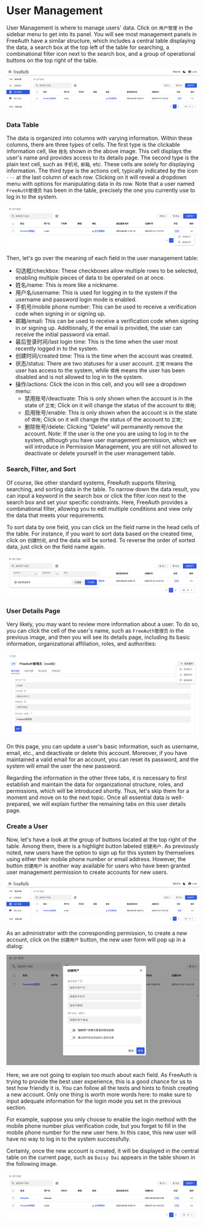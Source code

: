 # User Management

User Management is where to manage users' data. Click on `用户管理` in the sidebar menu to get into its panel. You will see most management panels in FreeAuth have a similar structure, which includes a central table displaying the data, a search box at the top left of the table for searching, a combinational filter icon next to the search box, and a group of operational buttons on the top right of the table.

![FreeAuth User Management](/assets/manual/user-management.png)

### Data Table

The data is organized into columns with varying information. Within these columns, there are three types of cells. The first type is the clickable information cell, like `姓名` shown in the above image. This cell displays the user's name and provides access to its details page. The second type is the plain text cell, such as `手机号`, `邮箱`, etc. These cells are solely for displaying information. The third type is the actions cell, typically indicated by the icon `···` at the last column of each row. Clicking on it will reveal a dropdown menu with options for manipulating data in its row. Note that a user named `FreeAuth管理员` has been in the table, precisely the one you currently use to log in to the system.

![FreeAuth User Management - Row Actions](/assets/manual/user-management-row-actions.png)

Then, let's go over the meaning of each field in the user management table:

* 勾选框/checkbox: These checkboxes allow multiple rows to be selected, enabling multiple pieces of data to be operated on at once.
* 姓名/name: This is more like a nickname.
* 用户名/username: This is used for logging in to the system if the username and password login mode is enabled.
* 手机号/mobile phone number: This can be used to receive a verification code when signing in or signing up.
* 邮箱/email: This can be used to receive a verification code when signing in or signing up. Additionally, if the email is provided, the user can receive the initial password via email.
* 最后登录时间/last login time: This is the time when the user most recently logged in to the system.
* 创建时间/created time: This is the time when the account was created.
* 状态/status: There are two statuses for a user account. `正常` means the user has access to the system, while `停用` means the user has been disabled and is not allowed to log in to the system.
* 操作/actions: Click the icon in this cell, and you will see a dropdown menu:
    * 禁用账号/deactivate: This is only shown when the account is in the state of `正常`; Click on it will change the status of the account to `停用`;
    * 启用账号/enable: This is only shown when the account is in the state of `停用`; Click on it will change the status of the account to `正常`; 
    * 删除账号/delete: Clicking "Delete" will permanently remove the account.
Note: If the user is the one you are using to log in to the system, although you have user management permission, which we will introduce in Permission Management, you are still not allowed to deactivate or delete yourself in the user management table.

### Search, Filter, and Sort

Of course, like other standard systems, FreeAuth supports filtering, searching, and sorting data in the table. To narrow down the data result, you can input a keyword in the search box or click the filter icon next to the search box and set your specific constraints. Here, FreeAuth provides a combinational filter, allowing you to edit multiple conditions and view only the data that meets your requirements.

To sort data by one field, you can click on the field name in the head cells of the table. For instance, if you want to sort data based on the created time, click on `创建时间`, and the data will be sorted. To reverse the order of sorted data, just click on the field name again. 

![FreeAuth User Management - Filter](/assets/manual/user-management-filter.png)

### User Details Page

Very likely, you may want to review more information about a user. To do so, you can click the cell of the user's name, such as `FreeAuth管理员` in the previous image, and then you will see its details page, including its basic information, organizational affiliation, roles, and authorities:

![FreeAuth User Details Page](/assets/manual/user-details-page.png)

On this page, you can update a user's basic information, such as username, email, etc., and deactivate or delete this account. Moreover, if you have maintained a valid email for an account, you can reset its password, and the system will email the user the new password.

Regarding the information in the other three tabs, it is necessary to first establish and maintain the data for organizational structure, roles, and permissions, which will be introduced shortly. Thus, let's skip them for a moment and move on to the next topic. Once all essential data is well-prepared, we will explain further the remaining tabs on this user details page. 

### Create a User

Now, let's have a look at the group of buttons located at the top right of the table. Among them, there is a highlight button labeled `创建用户`. As previously noted, new users have the option to sign up for this system by themselves using either their mobile phone number or email address. However, the button `创建用户` is another way available for users who have been granted user management permission to create accounts for new users.

![FreeAuth User Management](/assets/manual/user-management.png)

As an administrator with the corresponding permission, to create a new account, click on the `创建用户` button, the new user form will pop up in a dialog:

![FreeAuth User Management - Create Form](/assets/manual/user-management-create.png)

Here, we are not going to explain too much about each field. As FreeAuth is trying to provide the best user experience, this is a good chance for us to test how friendly it is. You can follow all the texts and hints to finish creating a new account. Only one thing is worth more words here: to make sure to input adequate information for the login mode you set in the previous section. 

For example, suppose you only choose to enable the login method with the mobile phone number plus verification code, but you forget to fill in the mobile phone number for the new user here. In this case, this new user will have no way to log in to the system successfully.

Certainly, once the new account is created, it will be displayed in the central table on the current page, such as `Daisy Dai` appears in the table shown in the following image.

![FreeAuth User Management - New User](/assets/manual/user-management-create-result.png)
